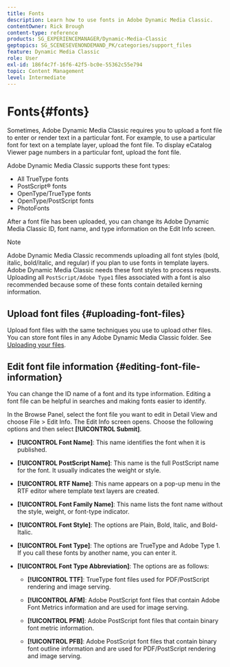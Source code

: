 ```yaml
---
title: Fonts
description: Learn how to use fonts in Adobe Dynamic Media Classic.
contentOwner: Rick Brough
content-type: reference
products: SG_EXPERIENCEMANAGER/Dynamic-Media-Classic
geptopics: SG_SCENESEVENONDEMAND_PK/categories/support_files
feature: Dynamic Media Classic
role: User
exl-id: 186f4c7f-16f6-42f5-bc0e-55362c55e794
topic: Content Management
level: Intermediate
---
```

# Fonts{#fonts}

Sometimes, Adobe Dynamic Media Classic requires you to upload a font file to enter or render text in a particular font. For example, to use a particular font for text on a template layer, upload the font file. To display eCatalog Viewer page numbers in a particular font, upload the font file.

Adobe Dynamic Media Classic supports these font types:

* All TrueType fonts
* PostScript&reg; fonts
* OpenType/TrueType fonts
* OpenType/PostScript fonts
* PhotoFonts

After a font file has been uploaded, you can change its Adobe Dynamic Media Classic ID, font name, and type information on the Edit Info screen.

>[!NOTE]
>
>Adobe Dynamic Media Classic recommends uploading all font styles (bold, italic, bold/italic, and regular) if you plan to use fonts in template layers. Adobe Dynamic Media Classic needs these font styles to process requests. Uploading all `PostScript/Adobe Type1` files associated with a font is also recommended because some of these fonts contain detailed kerning information.

## Upload font files {#uploading-font-files}

Upload font files with the same techniques you use to upload other files. You can store font files in any Adobe Dynamic Media Classic folder. See [Uploading your files](uploading-files.md#uploading_your_files).

## Edit font file information {#editing-font-file-information}

You can change the ID name of a font and its type information. Editing a font file can be helpful in searches and making fonts easier to identify.

In the Browse Panel, select the font file you want to edit in Detail View and choose File > Edit Info. The Edit Info screen opens. Choose the following options and then select **[!UICONTROL Submit]**.

* **[!UICONTROL Font Name]**: This name identifies the font when it is published.

* **[!UICONTROL PostScript Name]**: This name is the full PostScript name for the font. It usually indicates the weight or style.

* **[!UICONTROL RTF Name]**: This name appears on a pop-up menu in the RTF editor where template text layers are created.

* **[!UICONTROL Font Family Name]**: This name lists the font name without the style, weight, or font-type indicator.

* **[!UICONTROL Font Style]**: The options are Plain, Bold, Italic, and Bold-Italic.

* **[!UICONTROL Font Type]**: The options are TrueType and Adobe Type 1. If you call these fonts by another name, you can enter it.

* **[!UICONTROL Font Type Abbreviation]**: The options are as follows:

  * **[!UICONTROL TTF]**: TrueType font files used for PDF/PostScript rendering and image serving.

  * **[!UICONTROL AFM]**: Adobe PostScript font files that contain Adobe Font Metrics information and are used for image serving.

  * **[!UICONTROL PFM]**: Adobe PostScript font files that contain binary font metric information.

  * **[!UICONTROL PFB]**: Adobe PostScript font files that contain binary font outline information and are used for PDF/PostScript rendering and image serving.
